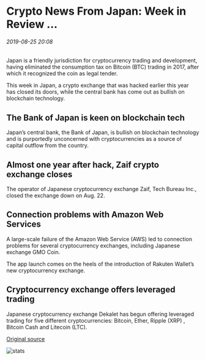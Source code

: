 # Crypto News From Japan: Week in Review ...

###### 2019-08-25 20:08

Japan is a friendly jurisdiction for cryptocurrency trading and development, having eliminated the consumption tax on Bitcoin (BTC) trading in 2017, after which it recognized the coin as legal tender.

This week in Japan, a crypto exchange that was hacked earlier this year has closed its doors, while the central bank has come out as bullish on blockchain technology.

## The Bank of Japan is keen on blockchain tech

Japan’s central bank, the Bank of Japan, is bullish on blockchain technology and is purportedly unconcerned with cryptocurrencies as a source of capital outflow from the country.

## Almost one year after hack, Zaif crypto exchange closes 

The operator of Japanese cryptocurrency exchange Zaif, Tech Bureau Inc., closed the exchange down on Aug. 22.

## Connection problems with Amazon Web Services

A large-scale failure of the Amazon Web Service (AWS) led to connection problems for several cryptocurrency exchanges, including Japanese exchange GMO Coin.

The app launch comes on the heels of the introduction of Rakuten Wallet’s new cryptocurrency exchange.

## Cryptocurrency exchange offers leveraged trading

Japanese cryptocurrency exchange Dekalet has begun offering leveraged trading for five different cryptocurrencies: Bitcoin, Ether, Ripple (XRP) , Bitcoin Cash and Litecoin (LTC).

[Original source](https://cointelegraph.com/news/crypto-news-from-japan-week-in-review)

![stats](https://c.statcounter.com/11760860/0/a89fa40b/1/ "stats")